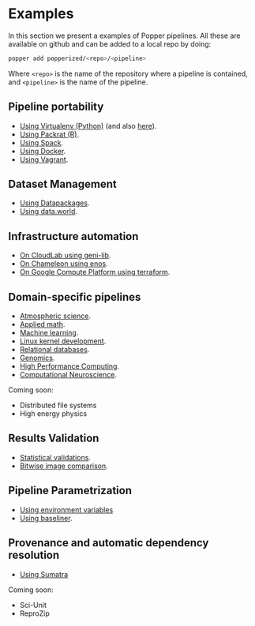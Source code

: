 # Examples

In this section we present a examples of Popper pipelines. All these 
are available on github and can be added to a local repo by doing:

```bash
popper add popperized/<repo>/<pipeline>
```

Where `<repo>` is the name of the repository where a pipeline is 
contained, and `<pipeline>` is the name of the pipeline.

## Pipeline portability

  * [Using Virtualenv (Python)][pyv1] (and also [here][pyv2]).
  * [Using Packrat (R)][packrat].
  * [Using Spack][spack].
  * [Using Docker][docker].
  * [Using Vagrant][vagrant].

## Dataset Management

  * [Using Datapackages][datapackages].
  * [Using data.world][data-world].

## Infrastructure automation

  * [On CloudLab using geni-lib][cloudlab].
  * [On Chameleon using enos][chameleon].
  * [On Google Compute Platform using terraform][gcp].

## Domain-specific pipelines

  * [Atmospheric science][nwp-wrf].
  * [Applied math][blis].
  * [Machine learning][docker].
  * [Linux kernel development][vagrant].
  * [Relational databases][postgres].
  * [Genomics][genomics].
  * [High Performance Computing][spack].
  * [Computational Neuroscience][sumatra].

Coming soon:

  * Distributed file systems
  * High energy physics

## Results Validation

  * [Statistical validations][pyv2].
  * [Bitwise image comparison][docker].

## Pipeline Parametrization

  * [Using environment variables][envvar-parameters]
  * [Using baseliner][cloudlab].

## Provenance and automatic dependency resolution

  * [Using Sumatra][sumatra]

Coming soon:

  * Sci-Unit
  * ReproZip

[pyv1]: https://github.com/popperized/swc-lesson-pipelines/tree/master/pipelines/sea-surface-mapping
[pyv2]: https://github.com/popperized/popper-readthedocs-examples/tree/master/pipelines/validator
[spack]: https://github.com/popperized/popper-readthedocs-examples/tree/master/pipelines/mpip
[docker]: https://github.com/popperized/swc-lesson-pipelines/tree/master/pipelines/docker-data-science
[vagrant]: https://github.com/popperized/popper-readthedocs-examples/tree/master/pipelines/vagrant-linux
[sumatra]: https://github.com/popperized/open-comp-rsc-popper
[nwp-wrf]: https://github.com/popperized/nwp-popper
[genomics]: https://github.com/popperized/popper-readthedocs-examples/tree/master/pipelines/genomics
[datapackages]: https://github.com/popperized/popper-readthedocs-examples/tree/master/pipelines/datapackage
[postgres]: https://github.com/popperized/popper-readthedocs-examples/tree/master/pipelines/pgbench
[data-world]: https://github.com/popperized/popper-readthedocs-examples/tree/master/pipelines/data-world
[envvar-parameters]: https://github.com/popperized/popper-readthedocs-examples/tree/master/pipelines/envvar-param
[cloudlab]: https://github.com/popperized/popper-readthedocs-examples/tree/master/pipelines/cloudlab-benchmarking
[chameleon]: https://github.com/popperized/popper-readthedocs-examples/tree/master/pipelines/chameleon-benchmarking
[gcp]: https://github.com/popperized/popper-readthedocs-examples/tree/master/pipelines/gce-benchmarking
[packrat]: https://github.com/popperized/popper-readthedocs-examples/tree/master/pipelines/sea-surface-mapping-r
[blis]: https://github.com/popperized/popper-readthedocs-examples/tree/master/pipelines/blis
